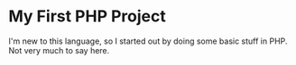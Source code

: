 # My First PHP Project
I'm new to this language, so I started out by doing some basic stuff in PHP.  
Not very much to say here.